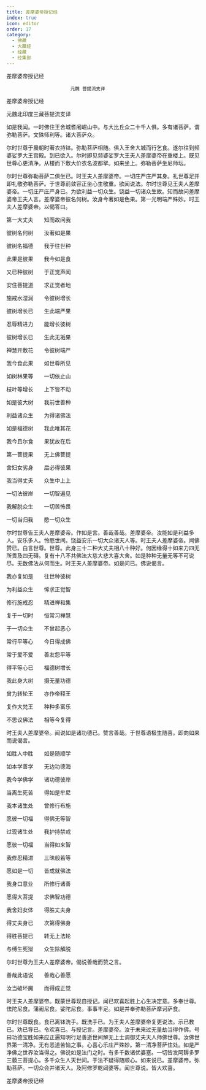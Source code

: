 ```yaml
---
title: 差摩婆帝授记经
index: true
icon: editor
order: 17
category:
  - 佛藏
  - 大藏经
  - 经藏
  - 经集部
---
```


  差摩婆帝授记经  

                        　　元魏 菩提流支译  

差摩婆帝授记经  

元魏北印度三藏菩提流支译  

如是我闻。一时佛住王舍城耆阇崛山中。与大比丘众二十千人俱。多有诸菩萨。谓弥勒菩萨。文殊师利等。诸大菩萨众。  

尔时世尊于晨朝时著衣持钵。弥勒菩萨相随。俱入王舍大城而行乞食。遂尔往到频婆娑罗大王宫殿。到已欲入。尔时即见频婆娑罗大王夫人差摩婆帝在重楼上。既见世尊心更清净。从楼而下敷大价衣名波都拏。如来坐上。弥勒菩萨坐尼师坛。  

尔时世尊弥勒菩萨二俱坐已。时王夫人差摩婆帝。一切庄严庄严其身。礼世尊足并即礼敬弥勒菩萨。于世尊前敛容正坐心生敬重。欲闻说法。尔时世尊见王夫人差摩婆帝。一切庄严庄严身已。为欲利益一切众生。饶益一切诸众生故。知而故问差摩婆帝王夫人言。差摩婆帝彼名何树。汝身今著如是色果。第一光明端严殊妙。时王夫人差摩婆帝。以偈答曰。  

第一大丈夫　　知而故问我  

彼树名何树　　汝著如是果  

彼树名福德　　我于往世种  

此果是彼果　　我今如是食  

又已种彼树　　于正觉声闻  

安住菩提道　　求正觉者地  

施戒水湿润　　令彼树增长  

彼树增长已　　生此端严果  

忍辱精进力　　能增长彼树  

彼树增长已　　生此无垢果  

禅慧开敷花　　令彼树端严  

我今食此果　　如世尊所见  

如树林果等　　一切依止山  

枝叶等增长　　上下皆不动  

如是彼大树　　我前世善种  

利益诸众生　　为得诸佛法  

如是福德树　　我此唯其花  

我今且尔食　　果犹故在后  

第一菩提果　　无上佛菩提  

舍妇女劣身　　后必得彼果  

我当得丈夫　　众生中上上  

一切法彼岸　　一切智遍见  

我解脱众生　　一切苦怖畏  

一切当归我　　愍一切众生  

尔时世尊告王夫人差摩婆帝。作如是言。善哉善哉。差摩婆帝。汝能如是利益多人。安乐多人。怜愍世间。饶益安乐一切大众诸天人等。时王夫人差摩婆帝。闻佛赞已。白言世尊。世尊。此身三十二种大丈夫相八十种好。何因缘得十如来力四无所畏及四无碍。复有十八不共佛法大慈大悲大喜大舍。如是种种无量无等不可说尽。无数佛法从何而生。时王夫人差摩婆帝。如是问已。佛说偈言。  

我亦复如是　　往世种彼树  

为利益众生　　悕求正觉智  

修行施戒忍　　精进禅和集  

复于一切时　　恒常习禅慧  

于一切众生　　不曾起恶心  

常行平等心　　今日得成佛  

常于爱不爱　　善友怨平等  

得平等心已　　福德树增长  

我此身大树　　摄无量功德  

曾为转轮王　　亦作帝释王  

复作大梵王　　种种多富乐  

不思议佛法　　相等今复得  

时王夫人差摩婆帝。闻说如是诸功德已。赞言善哉。于世尊语极生随喜。即向如来而说偈言。  

如胜人中胜　　如是随顺学  

如本学善学　　无边功德海  

我今学佛学　　诸功德彼岸  

当离生死苦　　得如是牟尼  

我本诸生处　　曾修行布施  

愿彼一切福　　得佛无等智  

过现诸生处　　我护持禁戒  

愿彼一切福　　当得如来智  

我修忍精进　　三昧般若等  

愿如是一切　　皆成就佛法  

我身口意业　　所修行诸善  

愿得大菩提　　求佛智功德  

我舍妇女体　　得胜丈夫身  

得丈夫身已　　次第得佛身  

得胜菩提已　　转无上法轮  

与缚生死狱　　众生除解脱  

尔时世尊为王夫人差摩婆帝。偈说善哉而赞之言。  

善哉此语说　　善哉心善愿  

汝当破坏魔　　而得成正觉  

时王夫人差摩婆帝。既蒙世尊现自授记。闻已欢喜起胜上心生决定意。多奉世尊。佉陀尼食。蒲阇尼食。娑陀尼食。事事丰足。如是并奉弥勒菩萨摩诃萨食。  

尔时世尊既食。食已离钵洗手。既洗手已。为王夫人差摩婆帝复更说法。示已教已。劝已导已。令欢喜已。与授记言。差摩婆帝。汝于未来过无量劫当得作佛。号曰功德宝胜如来应正遍知明行足善逝世间解无上士调御丈夫天人师佛世尊。汝佛世界第一清净。无有恶道苦恼之事。心喜心乐庄严殊妙。第一清净菩萨住处。如是严净佛之世界汝当得之。佛说如是法门之时。有多千数诸优婆塞。一切皆发阿耨多罗三藐三菩提心。多千众生人天世间。于法不疑得随顺心。如来说已。差摩婆帝。弥勒菩萨。一切众会并诸天人。及阿修罗乾闼婆等。闻世尊说。皆大欢喜。  

差摩婆帝授记经  
